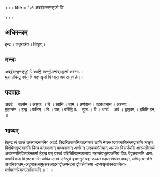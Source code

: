 +++
title = "०१ अदर्दरुत्समसृजो वि"

+++
## अधिमन्त्रम्
इन्द्रः। गातुरात्रेयः। त्रिष्टुप्।

## मन्त्रः
अद॑र्द॒रुत्स॒मसृ॑जो॒ वि खानि॒ त्वम॑र्ण॒वान्ब॑द्बधा॒नाँ अ॑रम्णाः ।  
म॒हान्त॑मिन्द्र॒ पर्व॑तं॒ वि यद्वः सृ॒जो वि धारा॒ अव॑ दान॒वं ह॑न् ॥

## पदपाठः
अद॑र्दः । उत्स॑म् । असृ॑जः । वि । खानि॑ । त्वम् । अ॒र्ण॒वान् । ब॒द्ब॒धा॒नान् । अ॒र॒म्णाः॒ ।  
म॒हान्त॑म् । इ॒न्द्र॒ । पर्व॑तम् । वि । यत् । वरिति॒ वः । सृ॒जः । वि । धाराः॑ । अव॑ । दा॒न॒वम् । ह॒न्निति॑ हन् ॥

## भाष्यम्
हेइन्द्र त्वं उत्सं उत्स्यन्दमानंमेघं अदर्दः विदारितवानसि तदनन्तरं खानि मेघस्थोदकानान्निर्गमनद्वाराणि व्यसृजः विशेषेणसृष्टवानसि किंच वद्बधानान् बाध्यमानान् अर्णवान् उदकवतोमेघान् अरम्णाः विसर्जयसि क्षारयसीत्यर्थः अत्ररम्णातिविसर्जनकर्मा हेइन्द्र यत् यस्त्वं यदितिलिङ्गव्यत्ययः महान्तंप्रभूतंपवर्तंमेघं विवः विवृतवानसि धाराः अपांविसृजः विसृष्टवानसि अपिच दानवं दनोःपुत्रं वृत्रमसुरं यद्वा उदकस्यदातारंमेघंवा अवहन् अभिहतवानसि अत्रनिरुक्तम्-अदृणाउत्समुत्सउत्सदनाद्वोत्स्यन्दना द्वोनत्तेर्वास्या -द्भ्यसृजोस्यखानित्व- मर्णवानर्णस्वतएतानित्यादि ॥ १ ॥